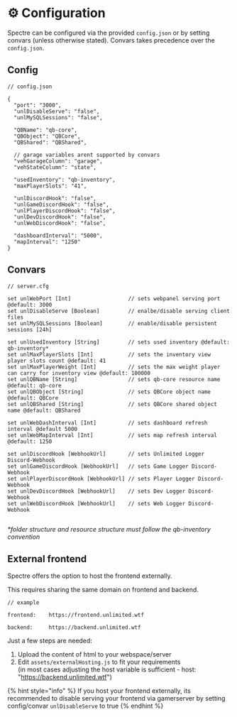 # ⚙ Configuration

Spectre can be configured via the provided `config.json` or by setting convars (unless otherwise stated). Convars takes precedence over the `config.json`.

## Config

```
// config.json

{
  "port": "3000",
  "unlDisableServe": "false",
  "unlMySQLSessions": "false",

  "QBName": "qb-core",
  "QBObject": "QBCore",
  "QBShared": "QBShared",
  
  // garage variables arent supported by convars
  "vehGarageColumn": "garage",
  "vehStateColumn": "state",

  "usedInventory": "qb-inventory",
  "maxPlayerSlots": "41",

  "unlDiscordHook": "false",
  "unlGameDiscordHook": "false",
  "unlPlayerDiscordHook": "false",
  "unlDevDiscordHook": "false",
  "unlWebDiscordHook": "false",

  "dashboardInterval": "5000",
  "mapInterval": "1250"
}

```

## Convars

```js-templates
// server.cfg

set unlWebPort [Int]                  // sets webpanel serving port @default: 3000
set unlDisableServe [Boolean]         // enalbe/disable serving client files
set unlMySQLSessions [Boolean]        // enable/disable persistent sessions [24h]

set unlUsedInventory [String]         // sets used inventory @default: qb-inventory*
set unlMaxPlayerSlots [Int]           // sets the inventory view player slots count @default: 41
set unlMaxPlayerWeight [Int]          // sets the max weight player can carry for inventory view @default: 100000
set unlQBName [String]                // sets qb-core resource name @default: qb-core
set unlQBObject [String]              // sets QBCore object name @default: QBCore
set unlQBShared [String]              // sets QBCore shared object name @default: QBShared

set unlWebDashInterval [Int]          // sets dashboard refresh interval @default 5000
set unlWebMapInterval [Int]           // sets map refresh interval @default: 1250

set unlDiscordHook [WebhookUrl]       // sets Unlimited Logger Discord-Webhook
set unlGameDiscordHook [WebhookUrl]   // sets Game Logger Discord-Webhook
set unlPlayerDiscordHook [WebhookUrl] // sets Player Logger Discord-Webhook
set unlDevDiscordHook [WebhookUrl]    // sets Dev Logger Discord-Webhook
set unlWebDiscordHook [WebhookUrl]    // sets Web Logger Discord-Webhook


```

_\*folder structure and resource structure must follow the qb-inventory convention_

## External frontend

Spectre offers the option to host the frontend externally.&#x20;

This requires sharing the same domain on frontend and backend.

```
// example

frontend:    https://frontend.unlimited.wtf

backend:     https://backend.unlimited.wtf
```

Just a few steps are needed:

1. Upload the content of html to your webspace/server
2. Edit `assets/externalHosting.js` to fit your requirements\
   (in most cases adjusting the host variable is sufficient - host: "https://backend.unlimited.wtf")

{% hint style="info" %}
If you host your frontend externally, its recommended to disable serving your frontend via gamerserver by setting config/convar `unlDisableServe` to true
{% endhint %}
